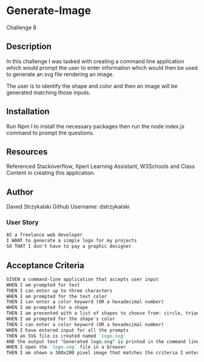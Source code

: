 # Generate-Image

Challenge 8

## Description

In this challenge I was tasked with creating a command line application which would prompt the user to enter information which would then be used to generate an svg file rendering an image.

The user is to identify the shape and color and then an image will be generated matching those inputs.

## Installation

Run Npm I to install the necessary packages then run the node index.js command to prompt the questions.

## Resources

Referenced Stackoverflow, Xpert Learning Assistant, W3Schools and Class Content in creating this application.

## Author

Daved Strzykalski
Github Username: dstrzykalski

### User Story

```md
AS a freelance web developer
I WANT to generate a simple logo for my projects
SO THAT I don't have to pay a graphic designer
```

## Acceptance Criteria

```md
GIVEN a command-line application that accepts user input
WHEN I am prompted for text
THEN I can enter up to three characters
WHEN I am prompted for the text color
THEN I can enter a color keyword (OR a hexadecimal number)
WHEN I am prompted for a shape
THEN I am presented with a list of shapes to choose from: circle, triangle, and square
WHEN I am prompted for the shape's color
THEN I can enter a color keyword (OR a hexadecimal number)
WHEN I have entered input for all the prompts
THEN an SVG file is created named `logo.svg`
AND the output text "Generated logo.svg" is printed in the command line
WHEN I open the `logo.svg` file in a browser
THEN I am shown a 300x200 pixel image that matches the criteria I entered
```
